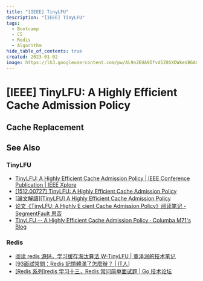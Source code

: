 ```yaml
---
title: "[IEEE] TinyLFU"
description: "[IEEE] TinyLFU"
tags:
  - Bootcamp
  - CS
  - Redis
  - Algorithm
hide_table_of_contents: true
created: 2023-01-02
image: https://lh3.googleusercontent.com/pw/AL9nZEUA9Ifvd5Z8SXDWkeVB6AC4MPGwnXaL6kBXNPoXwOQQ2jOcZ1Jw_0p8TKK8C3ZX0e67_FOY15eDrm7aaXSQJcKtoUzC80SAQEHsaBy6qS2AqNNs5VUFNXBKm439y_1wkvmDl-PnL8ReojnIumNlEvOXBg=w800-no?authuser=0
---
```


[IEEE] TinyLFU: A Highly Efficient Cache Admission Policy
=========================================================

Cache Replacement
-----------------



See Also
--------

### TinyLFU ###

-   [TinyLFU: A Highly Efficient Cache Admission Policy | IEEE Conference Publication | IEEE Xplore](https://ieeexplore.ieee.org/abstract/document/6787265)
-   [[1512.00727] TinyLFU: A Highly Efficient Cache Admission Policy](https://arxiv.org/abs/1512.00727)
-   [[論文解讀][TinyLFU] A Highly Efficient Cache Admission Policy](https://www.evanlin.com/TinyLFU/)
-   [论文《TinyLFU: A Highly E cient Cache Admission Policy》阅读笔记 - SegmentFault 思否](https://segmentfault.com/a/1190000016091569)
-   [TinyLFU -- A Highly Efficient Cache Admission Policy · Columba M71's Blog](https://nan01ab.github.io/2018/04/TinyLFU.html)

### Redis ###

-   [阅读 redis 源码，学习缓存淘汰算法 W-TinyLFU | 董泽润的技术笔记](https://mytechshares.com/2021/11/07/redis-known-lru-wtinylfu/)
-   [[93面試常問：Redis 記憶體滿了怎麼辦？ | IT人](https://iter01.com/557774.html)]
-   [[Redis 系列]redis 学习十三，Redis 常问简单面试题 | Go 技术论坛](https://learnku.com/articles/67307)
